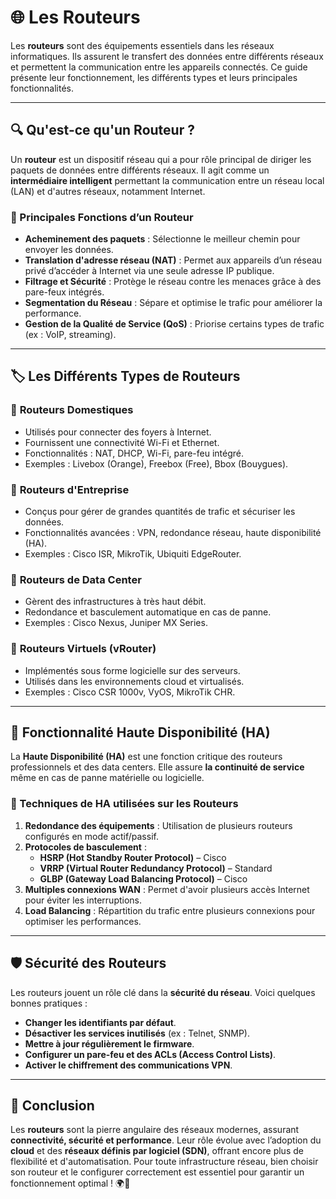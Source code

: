 # 🌐 Les Routeurs

Les **routeurs** sont des équipements essentiels dans les réseaux informatiques. Ils assurent le transfert des données entre différents réseaux et permettent la communication entre les appareils connectés. Ce guide présente leur fonctionnement, les différents types et leurs principales fonctionnalités.

---

## 🔍 Qu'est-ce qu'un Routeur ?

Un **routeur** est un dispositif réseau qui a pour rôle principal de diriger les paquets de données entre différents réseaux. Il agit comme un **intermédiaire intelligent** permettant la communication entre un réseau local (LAN) et d'autres réseaux, notamment Internet.

### 📌 Principales Fonctions d’un Routeur
- **Acheminement des paquets** : Sélectionne le meilleur chemin pour envoyer les données.
- **Translation d'adresse réseau (NAT)** : Permet aux appareils d’un réseau privé d’accéder à Internet via une seule adresse IP publique.
- **Filtrage et Sécurité** : Protège le réseau contre les menaces grâce à des pare-feux intégrés.
- **Segmentation du Réseau** : Sépare et optimise le trafic pour améliorer la performance.
- **Gestion de la Qualité de Service (QoS)** : Priorise certains types de trafic (ex : VoIP, streaming).

---

## 🏷️ Les Différents Types de Routeurs

### 🔹 **Routeurs Domestiques**
- Utilisés pour connecter des foyers à Internet.
- Fournissent une connectivité Wi-Fi et Ethernet.
- Fonctionnalités : NAT, DHCP, Wi-Fi, pare-feu intégré.
- Exemples : Livebox (Orange), Freebox (Free), Bbox (Bouygues).

### 🔹 **Routeurs d'Entreprise**
- Conçus pour gérer de grandes quantités de trafic et sécuriser les données.
- Fonctionnalités avancées : VPN, redondance réseau, haute disponibilité (HA).
- Exemples : Cisco ISR, MikroTik, Ubiquiti EdgeRouter.

### 🔹 **Routeurs de Data Center**
- Gèrent des infrastructures à très haut débit.
- Redondance et basculement automatique en cas de panne.
- Exemples : Cisco Nexus, Juniper MX Series.

### 🔹 **Routeurs Virtuels (vRouter)**
- Implémentés sous forme logicielle sur des serveurs.
- Utilisés dans les environnements cloud et virtualisés.
- Exemples : Cisco CSR 1000v, VyOS, MikroTik CHR.

---

## 🔄 Fonctionnalité Haute Disponibilité (HA)

La **Haute Disponibilité (HA)** est une fonction critique des routeurs professionnels et des data centers. Elle assure **la continuité de service** même en cas de panne matérielle ou logicielle.

### 📌 Techniques de HA utilisées sur les Routeurs

1. **Redondance des équipements** : Utilisation de plusieurs routeurs configurés en mode actif/passif.
2. **Protocoles de basculement** :
   - **HSRP (Hot Standby Router Protocol)** – Cisco
   - **VRRP (Virtual Router Redundancy Protocol)** – Standard
   - **GLBP (Gateway Load Balancing Protocol)** – Cisco
3. **Multiples connexions WAN** : Permet d'avoir plusieurs accès Internet pour éviter les interruptions.
4. **Load Balancing** : Répartition du trafic entre plusieurs connexions pour optimiser les performances.

---

## 🛡️ Sécurité des Routeurs

Les routeurs jouent un rôle clé dans la **sécurité du réseau**. Voici quelques bonnes pratiques :
- **Changer les identifiants par défaut**.
- **Désactiver les services inutilisés** (ex : Telnet, SNMP).
- **Mettre à jour régulièrement le firmware**.
- **Configurer un pare-feu et des ACLs (Access Control Lists)**.
- **Activer le chiffrement des communications VPN**.

---

## 🚀 Conclusion

Les **routeurs** sont la pierre angulaire des réseaux modernes, assurant **connectivité, sécurité et performance**. Leur rôle évolue avec l’adoption du **cloud** et des **réseaux définis par logiciel (SDN)**, offrant encore plus de flexibilité et d'automatisation. Pour toute infrastructure réseau, bien choisir son routeur et le configurer correctement est essentiel pour garantir un fonctionnement optimal ! 🌍📡


